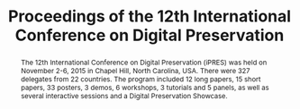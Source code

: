 ---
abstract: The 12th International Conference on Digital Preservation (iPRES) was held
  on November 2-6, 2015 in Chapel Hill, North Carolina, USA.  There were 327 delegates
  from 22 countries.  The program included 12 long papers, 15 short papers, 33 posters,
  3 demos, 6 workshops, 3 tutorials and 5 panels, as well as several interactive sessions
  and a Digital Preservation Showcase.
creators:
- Lee, Christopher
- Crabtree, Jonathan
- Konstantelos, Leo
- McGovern, Nancy
- Maeda, Yukio
- Pennock, Maureen
- Tibbo, Helen
- Woods, Kam
- Zierau, Eld
date: null
document_url: https://services.phaidra.univie.ac.at/api/object/o:429524/download
grand_parent: iPRES
institutions: []
keywords:
- digital preservation
- digital curation
- chapel hill
landing_page_url: https://phaidra.univie.ac.at/o:429524
language: eng
layout: publication
license: CC BY 4.0 International
notes_url: null
parent: iPRES 2015
publication_type: paper
size: 29281551
slides_url: null
source_name: iPRES
stream_url: null
title: Proceedings of the 12th International Conference on Digital Preservation
year: 2015
---